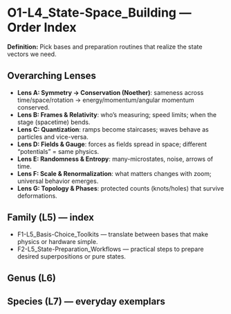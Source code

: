 # O1-L4_State-Space_Building — Order Index
**Definition:** Pick bases and preparation routines that realize the state vectors we need.
## Overarching Lenses

- **Lens A: Symmetry -> Conservation (Noether)**: sameness across time/space/rotation → energy/momentum/angular momentum conserved.
- **Lens B: Frames & Relativity**: who’s measuring; speed limits; when the stage (spacetime) bends.
- **Lens C: Quantization**: ramps become staircases; waves behave as particles and vice-versa.
- **Lens D: Fields & Gauge**: forces as fields spread in space; different “potentials” = same physics.
- **Lens E: Randomness & Entropy**: many-microstates, noise, arrows of time.
- **Lens F: Scale & Renormalization**: what matters changes with zoom; universal behavior emerges.
- **Lens G: Topology & Phases**: protected counts (knots/holes) that survive deformations.

## Family (L5) — index
- F1-L5_Basis-Choice_Toolkits — translate between bases that make physics or hardware simple.
- F2-L5_State-Preparation_Workflows — practical steps to prepare desired superpositions or pure states.
## Genus (L6)
## Species (L7) — everyday exemplars
